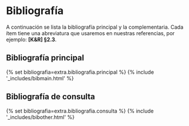 # Bibliografía

A continuación se lista la bibliografía principal y la complementaria.
Cada ítem tiene una abreviatura que usaremos en nuestras referencias, por ejemplo: **[K&R] §2.3**.


## Bibliografía principal

{% set bibliografia=extra.bibliografia.principal %}
{% include '_includes/bibmain.html' %}

## Bibliografía de consulta

{% set bibliografia=extra.bibliografia.consulta %}
{% include '_includes/bibother.html' %}

